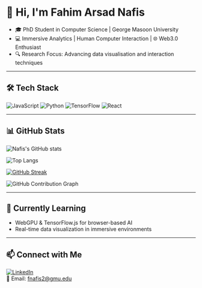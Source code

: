 # 👋 Hi, I'm Fahim Arsad Nafis

- 🎓 PhD Student in Computer Science | George Masoon University
- 💻 Immersive Analytics | Human Computer Interaction | 🌐 Web3.0 Enthusiast  
- 🔍 Research Focus: Advancing data visualisation and interaction techniques  

---
<!--
## 🚀 Projects & Interests

- 🧠 **Biomimetic Control + ML** for real-time robot manipulation  
- 🌍 **Multi-modal sensing** and **state estimation** in dynamic environments  
- 📚 Researching: deep learning, SLAM, spatial mapping, WebXR for robotics  

---
-->

## 🛠️ Tech Stack

![JavaScript](https://img.shields.io/badge/-JavaScript-F7DF1E?style=flat-square&logo=javascript&logoColor=black)
![Python](https://img.shields.io/badge/-Python-3776AB?style=flat-square&logo=python&logoColor=white)
![TensorFlow](https://img.shields.io/badge/-TensorFlow-FF6F00?style=flat-square&logo=TensorFlow&logoColor=white)
![React](https://img.shields.io/badge/-React-61DAFB?style=flat-square&logo=react&logoColor=black)

---

## 📊 GitHub Stats

![Nafis's GitHub stats](https://github-readme-stats.vercel.app/api?username=Nafis2605&show_icons=true&theme=tokyonight)

![Top Langs](https://github-readme-stats.vercel.app/api/top-langs/?username=Nafis2605&layout=compact&theme=tokyonight)

[![GitHub Streak](https://streak-stats.demolab.com?user=Nafis2605&theme=tokyonight&hide_border=true)](https://git.io/streak-stats)

<img src="https://github-readme-activity-graph.vercel.app/graph?username=Nafis2605&theme=tokyo-night&area=true&hide_border=true" alt="GitHub Contribution Graph">

---

## 🌱 Currently Learning

- WebGPU & TensorFlow.js for browser-based AI   
- Real-time data visualization in immersive environments  

---

## 📫 Connect with Me

[![LinkedIn](https://img.shields.io/badge/LinkedIn-blue?style=flat-square&logo=linkedin&logoColor=white)](https://www.linkedin.com/in/fahim-arsad/)  
📧 Email: fnafis2@gmu.edu


